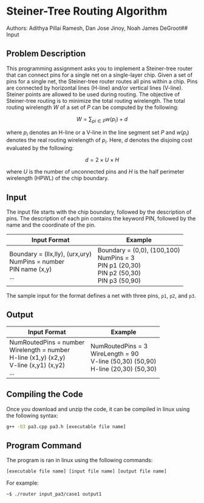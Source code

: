 # Steiner-Tree Routing Algorithm

Authors: Adithya Pillai Ramesh, Dan Jose Jinoy, Noah James DeGroot## Input


## Problem Description

This programming assignment asks you to implement a Steiner-tree router 
that can connect pins for a single net on a single-layer chip. 
Given a set of pins for a single net, the Steiner-tree router routes all pins within a chip. 
Pins are connected by horizontal lines (H-line) and/or vertical lines (V-line). 
Steiner points are allowed to be used during routing.
The objective of Steiner-tree routing is to minimize the total routing wirelength. 
The total routing wirelength $W$ of a set of $P$ can be computed by the following:

$$
W = \sum_{pi \in P} w(p_i) + d
$$

where $p_i$ denotes an H-line or a V-line in the line segment set $P$ and $w(p_i)$ denotes the real routing wirelength of $p_i$. Here, $d$ denotes the disjoing cost evaluated by the following:

$$
d = 2 \times U \times H
$$

where $U$ is the number of unconnected pins and $H$ is the half perimeter wirelength (HPWL) of the chip boundary.

## Input
The input file starts with the chip boundary, followed by the description of pins. The description of each pin contains the keyword PIN, followed by the name and the coordinate of the pin. 

| Input Format | Example |
| ------------ | ------- |
| Boundary = (llx,lly), (urx,ury)<br> NumPins = number <br> PIN name (x,y) <br> ...| Boundary = (0,0), (100,100) <br> NumPins = 3 <br> PIN p1 (20,30) <br> PIN p2 (50,30) <br> PIN p3 (50,90)|

The sample input for the format defines a net with three pins, `p1`, `p2`, and `p3`.

## Output

| Input Format | Example |
| ------------ | ------- |
| NumRoutedPins = number <br> Wirelength = number <br> H-line (x1,y) (x2,y) <br> V-line (x,y1) (x,y2) <br> ... | NumRoutedPins = 3 <br> WireLength = 90 <Br> V-line (50,30) (50,90) <br> H-line (20,30) (50,30) |


## Compiling the Code

Once you download and unzip the code, it can be compiled in linux using the following syntax:

```bash
g++ -O3 pa3.cpp pa3.h [executable file name]
```

## Program Command 

The program is ran in linux using the following commands:


```bash
[executable file name] [input file name] [output file name]
```

For example:

```bash
~$ ./router input_pa3/case1 output1
```

